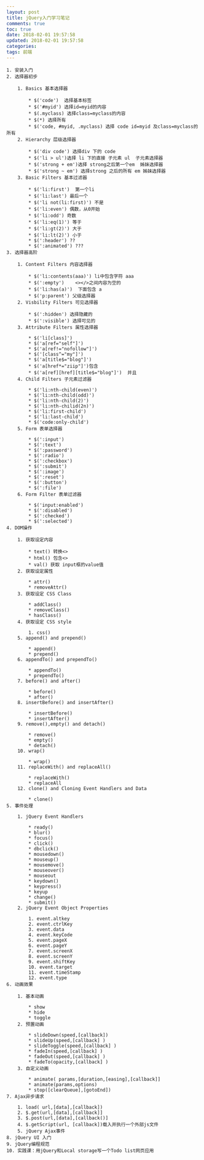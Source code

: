 ```yaml
---
layout: post
title: jQuery入门学习笔记
comments: true
toc: true
date: 2018-02-01 19:57:58
updated: 2018-02-01 19:57:58
categories:
tags: 前端
---
```

    1. 安装入门
    2. 选择器初步

        1. Basics 基本选择器

            * $('code')  选择基本标签
            * $('#myid') 选择id=myid的内容
            * $(.myclass) 选择class=myclass的内容
            * $(*) 选择所有
            * $('code, #myid, .myclass) 选择 code id=myid 及class=myclass的所有
        2. Hierarchy 层级选择器

            * $('div code') 选择div 下的 code
            * $('li > ul')选择 li 下的直接 子元素 ul  子元素选择器
            * $('strong + em')选择 strong之后第一个em  姊妹选择器
            * $('strong ~ em') 选择strong 之后的所有 em 姊妹选择器
        3. Basic Filters 基本过滤器

            * $('li:first')  第一个li
            * $('li:last') 最后一个
            * $('li not(li:first)') 不是
            * $('li:even') 偶数，从0开始
            * $('li:odd') 奇数
            * $('li:eq(1)') 等于
            * $('li:gt(2)') 大于
            * $('li:lt(2)') 小于
            * $(':header') ??
            * $(':animated') ???
    3. 选择器高阶

        1. Content Filters 内容选择器

            * $('li:contents(aaa)') li中包含字符 aaa
            * $(':empty')    <></>之间内容为空的
            * $('li:has(a)')  下面包含 a
            * $('p:parent') 父级选择器
        2. Visbility Filters 可见选择器

            * $(':hidden') 选择隐藏的
            * $(':visible') 选择可见的
        3. Attribute Filters 属性选择器

            * $('li[class]')
            * $('a[ref="self"]')
            * $('a[ref!="nofollow"]')
            * $('[class^="my"]')
            * $('a[title$="blog"]')
            * $('a[href*="ziip"]')包含
            * $('a[ref][href][title$="blog"]')  并且
        4. Child Filters 子元素过滤器

            * $('li:nth-child(even)')
            * $('li:nth-child(odd)')
            * $('li:nth-child(2)')
            * $('li:nth-chilid(2n)')
            * $('li:first-child')
            * $('li:last-child')
            * $('code:only-child')
        5. Form 表单选择器

            * $(':input')
            * $(':text')
            * $(':password')
            * $(':radio')
            * $(':checkbox')
            * $(':submit')
            * $(':image')
            * $(':reset')
            * $(':button')
            * $(':file')
        6. Form Filter 表单过滤器

            * $('input:enabled')
            * $(':disabled')
            * $(':checked')
            * $(':selected')
    4. DOM操作

        1. 获取设定内容 

            * text() 转换<>
            * html() 包含<>
            * val() 获取 input框的value值
        2. 获取设定属性

            * attr()
            * removeAttr()
        3. 获取设定 CSS Class

            * addClass()
            * removeClass()
            * hasClass()
        4. 获取设定 CSS style

            1. css()
        5. append() and prepend()

            * append()
            * prepend()
        6. appendTo() and prependTo()

            * appendTo()
            * prependTo()
        7. before() and after()

            * before()
            * after()
        8. insertBefore() and insertAfter()

            * insertBefore()
            * insertAfter()
        9. remove(),empty() and detach()

            * remove()
            * empty()
            * detach()
        10. wrap()

            * wrap()
        11. replaceWith() and replaceAll()

            * replaceWith()
            * replaceAll
        12. clone() and Cloning Event Handlers and Data

            * clone()
    5. 事件处理 

        1. jQuery Event Handlers

            * ready()
            * blur()
            * focus()
            * click()
            * dbclick()
            * mousedown()
            * mouseup()
            * mousemove()
            * mouseover()
            * mouseout
            * keydown()
            * keypress()
            * keyup
            * change()
            * submit()
        2. jQuery Event Object Properties

            1. event.altkey
            2. event.ctrlKey
            3. event.data
            4. event.keyCode
            5. event.pageX
            6. event.pageY
            7. event.screenX
            8. event.screenY
            9. event.shiftKey
            10. event.target
            11. event.timeStamp
            12. event.type
    6. 动画效果

        1. 基本动画

            * show
            * hide
            * toggle
        2. 预置动画

            * slideDown(speed,[callback])
            * slideUp(speed,[callback] )
            * slideToggle(speed,[callback] )
            * fadeIn(speed,[callback] )
            * fadeOut(speed,[callback] )
            * fadeTo(opacity,[callback] )
        3. 自定义动画

            * animate( params,[duration,[easing],[callback]]
            * animate(params,options)
            * stop([clearQueue],[gotoEnd])
    7. Ajax异步请求

        1. load( url,[data],[callback])
        2. $.get(url,[data],[callback]]
        3. $.post(url,[data],[callback()]
        4. $.getScript(url, [callback])载入并执行一个外部js文件
        5. jQuery Ajax事件
    8. jQuery UI 入门
    9. jQuery编程规范
    10. 实践课：用jQuery和Local storage写一个Todo list网页应用
